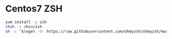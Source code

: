 # Centos7 ZSH

```bash
yum install -y zsh
chsh -s /bin/zsh
sh -c "$(wget -O- https://raw.githubusercontent.com/ohmyzsh/ohmyzsh/master/tools/install.sh)"
```
